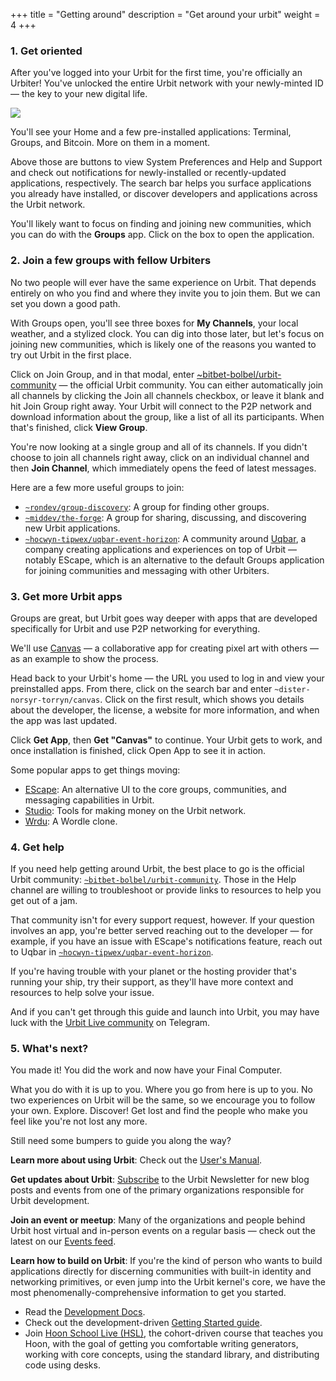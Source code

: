 +++
title = "Getting around"
description = "Get around your urbit"
weight = 4
+++

### 1. Get oriented

After you've logged into your Urbit for the first time, you're officially an Urbiter! You've unlocked the entire Urbit network with your newly-minted ID — the key to your new digital life.

![](https://media.urbit.org/site/additional-guides/groups-1.png)

You'll see your Home and a few pre-installed applications: Terminal, Groups, and Bitcoin. More on them in a moment.

Above those are buttons to view System Preferences and Help and Support and check out notifications for newly-installed or recently-updated applications, respectively. The search bar helps you surface applications you already have installed, or discover developers and applications across the Urbit network.

You'll likely want to focus on finding and joining new communities, which you can do with the **Groups** app. Click on the box to open the application.

### 2. Join a few groups with fellow Urbiters

No two people will ever have the same experience on Urbit. That depends entirely on who you find and where they invite you to join them. But we can set you down a good path.

With Groups open, you'll see three boxes for **My Channels**, your local weather, and a stylized clock. You can dig into those later, but let's focus on joining new communities, which is likely one of the reasons you wanted to try out Urbit in the first place.

Click on Join Group, and in that modal, enter [~bitbet-bolbel/urbit-community](/groups/~bitbet-bolbel/urbit-community) — the official Urbit community. You can either automatically join all channels by clicking the Join all channels checkbox, or leave it blank and hit Join Group right away. Your Urbit will connect to the P2P network and download information about the group, like a list of all its participants. When that's finished, click **View Group**.

You're now looking at a single group and all of its channels. If you didn't choose to join all channels right away, click on an individual channel and then **Join Channel**, which immediately opens the feed of latest messages.

Here are a few more useful groups to join:

- [`~rondev/group-discovery`](/groups/~rondev/group-discovery): A group for finding other groups.
- [`~middev/the-forge`](/groups/~middev/the-forge): A group for sharing, discussing, and discovering new Urbit applications.
- [`~hocwyn-tipwex/uqbar-event-horizon`](/groups/~hocwyn-tipwex/uqbar-event-horizon): A community around [Uqbar](https://uqbar.network), a company creating applications and experiences on top of Urbit — notably EScape, which is an alternative to the default Groups application for joining communities and messaging with other Urbiters.

### 3. Get more Urbit apps

Groups are great, but Urbit goes way deeper with apps that are developed specifically for Urbit and use P2P networking for everything.

We'll use [Canvas](/applications/~dister-norsyr-torryn/canvas) — a collaborative app for creating pixel art with others — as an example to show the process.

Head back to your Urbit's home — the URL you used to log in and view your preinstalled apps. From there, click on the search bar and enter `~dister-norsyr-torryn/canvas`. Click on the first result, which shows you details about the developer, the license, a website for more information, and when the app was last updated.

Click **Get App**, then **Get "Canvas"** to continue. Your Urbit gets to work, and once installation is finished, click Open App to see it in action.

Some popular apps to get things moving:

- [EScape](/applications/~dister-fabnev-hinmur/escape): An alternative UI to the core groups, communities, and messaging capabilities in Urbit.
- [Studio](/applications/~tirrel/studio): Tools for making money on the Urbit network.
- [Wrdu](/applications/~magped-magped-rabsef-bicrym/wrdu): A Wordle clone.

### 4. Get help

If you need help getting around Urbit, the best place to go is the official Urbit community: [`~bitbet-bolbel/urbit-community`](/groups/~bitbet-bolbel/urbit-community). Those in the Help channel are willing to troubleshoot or provide links to resources to help you get out of a jam.

That community isn't for every support request, however. If your question involves an app, you're better served reaching out to the developer — for example, if you have an issue with EScape's notifications feature, reach out to Uqbar in [`~hocwyn-tipwex/uqbar-event-horizon`](/groups/~hocwyn-tipwex/uqbar-event-horizon).

If you're having trouble with your planet or the hosting provider that's running your ship, try their support, as they'll have more context and resources to help solve your issue.

And if you can't get through this guide and launch into Urbit, you may have luck with the [Urbit Live community](https://t.me/UrbitLiveGroup) on Telegram.

### 5. What's next?

You made it! You did the work and now have your Final Computer.

What you do with it is up to you. Where you go from here is up to you. No two experiences on Urbit will be the same, so we encourage you to follow your own. Explore. Discover! Get lost and find the people who make you feel like you're not lost any more.

Still need some bumpers to guide you along the way?

**Learn more about using Urbit**: Check out the [User's Manual](/using/).

**Get updates about Urbit**: [Subscribe](https://urbit.us11.list-manage.com/subscribe/post?u=972a03db9e0c6c25bb58de8c8&id=be143888d2) to the Urbit Newsletter for new blog posts and events from one of the primary organizations responsible for Urbit development.

**Join an event or meetup**: Many of the organizations and people behind Urbit host virtual and in-person events on a regular basis — check out the latest on our [Events feed](/events/).

**Learn how to build on Urbit**: If you're the kind of person who wants to build applications directly for discerning communities with built-in identity and networking primitives, or even jump into the Urbit kernel's core, we have the most phenomenally-comprehensive information to get you started.

- Read the [Development Docs](/docs/).
- Check out the development-driven [Getting Started guide](/docs/development/develop).
- Join [Hoon School Live (HSL)](https://hooniversity.org), the cohort-driven course that teaches you Hoon, with the goal of getting you comfortable writing generators, working with core concepts, using the standard library, and distributing code using desks.
